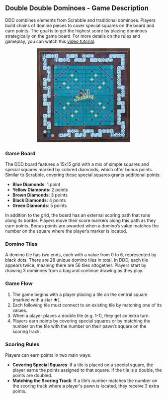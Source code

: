 ## Double Double Dominoes - Game Description
DDD combines elements from Scrabble and traditional dominoes. Players build chains of domino pieces to cover special squares on the board and earn points. The goal is to get the highest score by placing dominoes strategically on the game board. For more details on the rules and gameplay, you can watch this [video tutorial](https://www.youtube.com/watch?v=ORPJIjFkluQ&t).

<p align="center">
  <img src="./readme_images/game_board.jpg" alt="description" width="300"/>
</p>

### Game Board

The DDD board features a 15x15 grid with a mix of simple squares and special squares marked by colored diamonds, which offer bonus points. Similar to Scrabble, covering these special squares grants additional points:
- **Blue Diamonds**: 1 point 
- **Yellow Diamonds**: 2 points
- **Brown Diamonds**: 3 points
- **Black Diamonds**: 4 points
- **Green Diamonds**: 5 points

In addition to the grid, the board has an external scoring path that runs along its border. Players move their score markers along this path as they earn points. Bonus points are awarded when a domino’s value matches the number on the square where the player’s marker is located.

### Domino Tiles
A domino tile has two ends, each with a value from 0 to 6, represented by black dots. There are 28 unique domino tiles in total. In DDD, each tile appears twice, meaning there are 56 tiles altogether. Players start by drawing 3 dominoes from a bag and continue drawing as they play.

### Game Flow
1. The game begins with a player placing a tile on the central square (marked with a star ★).
2. Each following tile must connect to an existing tile by matching one of its values.
3. When a player places a double tile (e.g. 1-1), they get an extra turn.
4. Players earn points by covering special squares or by matching the number on the tile with the number on their pawn’s square on the scoring track.

### Scoring Rules
Players can earn points in two main ways:
- **Covering Special Squares**: If a tile is placed on a special square, the player earns the points assigned to that square. If the tile is a double, the points are doubled.
- **Matching the Scoring Track**: If a tile’s number matches the number on the scoring track where a player's pawn is located, they receive 3 extra points.
